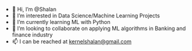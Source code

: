 - 👋 Hi, I’m @Shalan
- 👀 I’m interested in Data Science/Machine Learning Projects
- 🌱 I’m currently learning ML with Python
- 💞️ I’m looking to collaborate on applying ML algorithms in Banking and finance industry
- 📫 I can be reached at kernelshalan@gmail.com

<!---
ShalanPK/ShalanPK is a ✨ special ✨ repository because its `README.md` (this file) appears on your GitHub profile.
You can click the Preview link to take a look at your changes.
--->
